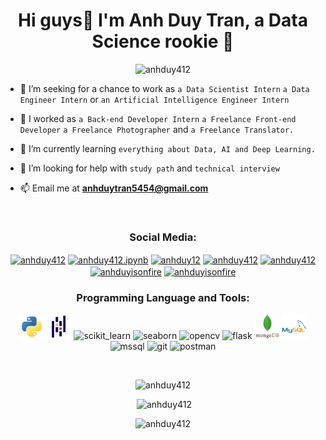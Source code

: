 <h1 align="center">Hi guys👋 I'm Anh Duy Tran, a Data Science rookie 👀</h1>

<p align="center"> <img src="https://komarev.com/ghpvc/?username=anhduy412&label=Profile%20views&color=0e75b6&style=flat" alt="anhduy412" /> </p>

- 👯 I’m seeking for a chance to work as `a Data Scientist Intern` `a Data Engineer Intern` or `an Artificial Intelligence Engineer Intern`

- 🔭 I worked as `a Back-end Developer Intern` `a Freelance Front-end Developer` `a Freelance Photographer` and `a Freelance Translator.`

- 🌱 I’m currently learning `everything about Data, AI and Deep Learning.`

- 🤝 I’m looking for help with `study path` and `technical interview`

- 📫 Email me at **anhduytran5454@gmail.com**

<br>

<h3 align="center">Social Media:</h3>
<p align="center">
<a href="https://fb.com/anhduy412" target="blank"><img align="center" src="https://raw.githubusercontent.com/rahuldkjain/github-profile-readme-generator/master/src/images/icons/Social/facebook.svg" alt="anhduy412" height="30" width="40" /></a>
<a href="https://instagram.com/anhduy412.ipynb" target="blank"><img align="center" src="https://raw.githubusercontent.com/rahuldkjain/github-profile-readme-generator/master/src/images/icons/Social/instagram.svg" alt="anhduy412.ipynb" height="30" width="40" /></a>
<a href="https://linkedin.com/in/anhduy12" target="blank"><img align="center" src="https://raw.githubusercontent.com/rahuldkjain/github-profile-readme-generator/master/src/images/icons/Social/linked-in-alt.svg" alt="anhduy12" height="30" width="40" /></a>
<a href="https://twitter.com/anhduy412" target="blank"><img align="center" src="https://raw.githubusercontent.com/rahuldkjain/github-profile-readme-generator/master/src/images/icons/Social/twitter.svg" alt="anhduy412" height="30" width="40" /></a>
<a href="https://kaggle.com/anhduy412" target="blank"><img align="center" src="https://raw.githubusercontent.com/rahuldkjain/github-profile-readme-generator/master/src/images/icons/Social/kaggle.svg" alt="anhduy412" height="30" width="40" /></a>
<a href="https://dribbble.com/anhduyisonfire" target="blank"><img align="center" src="https://raw.githubusercontent.com/rahuldkjain/github-profile-readme-generator/master/src/images/icons/Social/dribbble.svg" alt="anhduyisonfire" height="30" width="40" /></a>
<a href="https://www.behance.net/anhduyisonfire" target="blank"><img align="center" src="https://raw.githubusercontent.com/rahuldkjain/github-profile-readme-generator/master/src/images/icons/Social/behance.svg" alt="anhduyisonfire" height="30" width="40" /></a>
</p>

<h3 align="center">Programming Language and Tools:</h3>
<p align="center"> 
<a target="_blank" rel="noreferrer"> <img src="https://raw.githubusercontent.com/devicons/devicon/master/icons/python/python-original.svg" alt="python" width="40" height="40"/></a>
<a target="_blank" rel="noreferrer"> <img src="https://raw.githubusercontent.com/devicons/devicon/2ae2a900d2f041da66e950e4d48052658d850630/icons/pandas/pandas-original.svg" alt="pandas" width="40" height="40"/></a>
<a target="_blank" rel="noreferrer"> <img src="https://upload.wikimedia.org/wikipedia/commons/0/05/Scikit_learn_logo_small.svg" alt="scikit_learn" width="40" height="40"/></a>
<a target="_blank" rel="noreferrer"> <img src="https://seaborn.pydata.org/_images/logo-mark-lightbg.svg" alt="seaborn" width="40" height="40"/></a>
<a target="_blank" rel="noreferrer"> <img src="https://www.vectorlogo.zone/logos/opencv/opencv-icon.svg" alt="opencv" width="40" height="40"/></a>
<a target="_blank" rel="noreferrer"> <img src="https://www.vectorlogo.zone/logos/pocoo_flask/pocoo_flask-icon.svg" alt="flask" width="40" height="40"/></a>
<a target="_blank" rel="noreferrer"> <img src="https://raw.githubusercontent.com/devicons/devicon/master/icons/mongodb/mongodb-original-wordmark.svg" alt="mongodb" width="40" height="40"/></a> 
<a target="_blank" rel="noreferrer"> <img src="https://raw.githubusercontent.com/devicons/devicon/master/icons/mysql/mysql-original-wordmark.svg" alt="mysql" width="40" height="40"/></a>
<a target="_blank" rel="noreferrer"> <img src="https://www.svgrepo.com/show/303229/microsoft-sql-server-logo.svg" alt="mssql" width="40" height="40"/></a>
<a target="_blank" rel="noreferrer"> <img src="https://www.vectorlogo.zone/logos/git-scm/git-scm-icon.svg" alt="git" width="40" height="40"/></a>
<a target="_blank" rel="noreferrer"> <img src="https://www.vectorlogo.zone/logos/getpostman/getpostman-icon.svg" alt="postman" width="40" height="40"/></a>
</p>

<br>

<p align="center"><img  src="https://github-readme-stats.vercel.app/api/top-langs?username=anhduy412&show_icons=true&locale=en&layout=compact" alt="anhduy412" /></p>

<p align="center">&nbsp;<img src="https://github-readme-stats.vercel.app/api?username=anhduy412&show_icons=true&locale=en" alt="anhduy412" /></p>

<p align="center"><img src="https://github-readme-streak-stats.herokuapp.com/?user=anhduy412&" alt="anhduy412" /></p>
